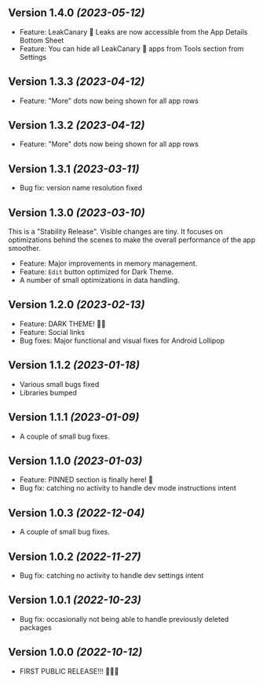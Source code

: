 Version 1.4.0 *(2023-05-12)*
-----------------------------------

* Feature: LeakCanary 🐤 Leaks are now accessible from the App Details Bottom Sheet
* Feature: You can hide all LeakCanary 🐤 apps from Tools section from Settings

Version 1.3.3 *(2023-04-12)*
-----------------------------------

* Feature: "More" dots now being shown for all app rows

Version 1.3.2 *(2023-04-12)*
-----------------------------------

* Feature: "More" dots now being shown for all app rows

Version 1.3.1 *(2023-03-11)*
-----------------------------------

* Bug fix: version name resolution fixed

Version 1.3.0 *(2023-03-10)*
-----------------------------------

This is a "Stability Release".
Visible changes are tiny. It focuses on optimizations behind the scenes to make the overall performance of the app smoother.

* Feature: Major improvements in memory management.
* Feature: `Edit` button optimized for Dark Theme.
* A number of small optimizations in data handling.

Version 1.2.0 *(2023-02-13)*
-----------------------------------

* Feature: DARK THEME! 🌚🌝
* Feature: Social links
* Bug fixes: Major functional and visual fixes for Android Lollipop

Version 1.1.2 *(2023-01-18)*
-----------------------------------

* Various small bugs fixed
* Libraries bumped

Version 1.1.1 *(2023-01-09)*
-----------------------------------

* A couple of small bug fixes.

Version 1.1.0 *(2023-01-03)*
-----------------------------------

* Feature: PINNED section is finally here! 🕺
* Bug fix: catching no activity to handle dev mode instructions intent

Version 1.0.3 *(2022-12-04)*
-----------------------------------

* A couple of small bug fixes.

Version 1.0.2 *(2022-11-27)*
-----------------------------------

* Bug fix: catching no activity to handle dev settings intent

Version 1.0.1 *(2022-10-23)*
-----------------------------------

* Bug fix: occasionally not being able to handle previously deleted packages

Version 1.0.0 *(2022-10-12)*
-----------------------------------

* FIRST PUBLIC RELEASE!!! 🎉🎉🎉
